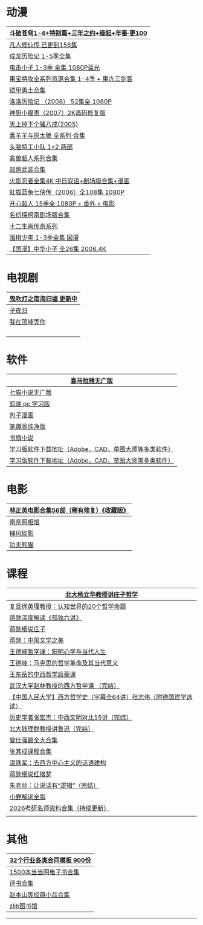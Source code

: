 # 动漫

| [斗破苍穹1-4+特别篇+三年之约+缘起+年番·更100](https://pan.quark.cn/s/f4dffdfc58cd) |
| ------------------------------------------------------------ |
| [凡人修仙传 已更到156集](https://pan.quark.cn/s/b97c060d91c0) |
| [成龙历险记 1-5季全集](https://pan.quark.cn/s/95b88930fb5e)  |
| [电击小子 1-3季 全集 1080P蓝光](https://pan.quark.cn/s/58578880d2a7) |
| [果宝特攻全系列资源合集 1-4季 + 果冻三剑客](https://pan.quark.cn/s/fb358267b8ba) |
| [铠甲勇士合集](https://pan.quark.cn/s/fc88d80ff42e)          |
| [洛洛历险记 （2008） 52集全 1080P ](https://pan.quark.cn/s/8b7ea69124c6) |
| [神厨小福贵（2007）2K高码修复版](https://pan.quark.cn/s/c6fd5cbb2180) |
| [天上掉下个猪八戒(2005)](https://pan.quark.cn/s/1f82d1f0b72f) |
| [喜羊羊与灰太狼 全系列·合集](https://pan.quark.cn/s/7a9d08a726ef) |
| [头脑特工小队 1+2 两部](https://pan.quark.cn/s/71575e56c5ee) |
| [禽兽超人系列合集](https://pan.quark.cn/s/5c12fc734f1c)      |
| [超兽武装合集](https://pan.quark.cn/s/0d25ab0999d0)          |
| [火影忍者全集4K  中日双语+剧场版合集+漫画](https://pan.quark.cn/s/84b8f5512777) |
| [虹猫蓝兔七侠传（2006）全108集 1080P](https://pan.quark.cn/s/73e1736b685b) |
| [开心超人 15季全 1080P + 番外 + 电影](https://pan.quark.cn/s/cff80062fef3) |
| [名侦探柯南剧场版合集](https://pan.quark.cn/s/3ca692c188fc)  |
| [十二生肖传奇系列](https://pan.quark.cn/s/f716d7b8b25d)      |
| [围棋少年 1-3季全集 国漫](https://pan.quark.cn/s/df1fe997db09) |
| [【国漫】中华小子 全26集 2006.4K](https://pan.quark.cn/s/a0c706611ea2) |



# 电视剧

| [鬼吹灯之南海归墟 更新中](https://pan.quark.cn/s/1573cbc7ccd8) |
| ------------------------------------------------------------ |
| [子夜归](https://pan.quark.cn/s/1cac62305453)                |
| [我在顶峰等你](https://pan.quark.cn/s/c4dc5bafa41b)          |
|                                                              |
|                                                              |
|                                                              |
|                                                              |




# 软件

| [喜马拉雅无广版](https://pan.quark.cn/s/11a33c82a560)        |
| ------------------------------------------------------------ |
| [七猫小说无广版](https://pan.quark.cn/s/7c36b43f9c22)        |
| [剪映 pc 学习版](https://pan.quark.cn/s/e8b3b0fdef42)        |
| [包子漫画](https://pan.quark.cn/s/d54479f79bed)              |
| [笔趣阁纯净版](https://pan.quark.cn/s/a020c2b9d36c)          |
| [书旗小说](https://pan.quark.cn/s/4fa0c918eb68)              |
| [学习版软件下载地址（Adobe，CAD，草图大师等多类软件）](https://pan.quark.cn/s/93ebc3f77254) |
| [学习版软件下载地址（Adobe，CAD，草图大师等多类软件）](https://pan.quark.cn/s/93ebc3f77254) |






# 电影

| [林正英电影合集56部（稀有修复）《收藏版》](https://pan.quark.cn/s/45269243b6e2) |
| ------------------------------------------------------------ |
| [南京照相馆](https://pan.quark.cn/s/43b1779b4323)            |
| [捕风捉影](https://pan.quark.cn/s/297c32c4bd12)              |
| [功夫熊猫](https://pan.quark.cn/s/4e23899a5e72)              |




# 课程

| [北大杨立华教授讲庄子哲学](https://pan.quark.cn/s/c30884ee6407) |
| ------------------------------------------------------------ |
| [复旦徐英瑾教授：认知世界的20个哲学命题](https://pan.quark.cn/s/b23e610ed234) |
| [蒋勋深度解读《孤独六讲》](https://pan.quark.cn/s/f025219ac54a) |
| [蒋勋细说庄子](https://pan.quark.cn/s/04620d1655df)          |
| [蒋勋：中国文学之美](https://pan.quark.cn/s/df54cc6f687a)    |
| [王德峰哲学课：阳明心学与当代人生](https://pan.quark.cn/s/a25153c645cf) |
| [王德峰：马克思的哲学革命及其当代意义](https://pan.quark.cn/s/4d9af25895b5) |
| [王东岳的中西哲学启蒙课](https://pan.quark.cn/s/02976820253a) |
| [武汉大学赵林教授的西方哲学课 （完结）](https://pan.quark.cn/s/451ef8afcbfb) |
| [【中国人民大学】西方哲学史（字幕全64讲）张志伟〈附德国哲学选读〉](https://pan.quark.cn/s/4df3436ea6d3) |
| [历史学者张宏杰：中西文明对比15讲（完结）](https://pan.quark.cn/s/392ccc9dad63) |
| [北大钱理群教授讲鲁迅（完结）](https://pan.quark.cn/s/e773a380b81b) |
| [曾仕强最全大合集](https://pan.quark.cn/s/5b1c94d2d407)      |
| [张其成课程合集](https://pan.quark.cn/s/d4c39bab82f6)        |
| [温铁军：去西方中心主义的话语建构](https://pan.quark.cn/s/37b1936f0209) |
| [蒋勋细说红楼梦](https://pan.quark.cn/s/1102005b8c13)        |
| [朱老丝：让说话有“逻辑”（完结）](https://pan.quark.cn/s/089bb8638982) |
| [小野解词全版](https://pan.quark.cn/s/b862b1f7efca)          |
| [2026考研名师资料合集（持续更新）](https://pan.quark.cn/s/f6e7c2eaed69) |
|                                                              |






# 其他

| [32个行业各类合同模板 900份](https://pan.quark.cn/s/79ed34d0211a) |
| ------------------------------------------------------------ |
| [1500本当当网电子书合集](https://pan.quark.cn/s/c0a9bca61d63) |
| [评书合集](https://pan.quark.cn/s/56bfc850520a)              |
| [赵本山等经典小品合集](https://pan.quark.cn/s/b862b1f7efca)  |
| [zlib图书馆](https://zh.zlia.ru/)                            |



****
